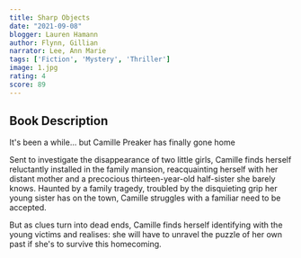 ```yaml
---
title: Sharp Objects
date: "2021-09-08"
blogger: Lauren Hamann
author: Flynn, Gillian
narrator: Lee, Ann Marie
tags: ['Fiction', 'Mystery', 'Thriller']
image: 1.jpg
rating: 4
score: 89
---
```


## Book Description

It's been a while... but Camille Preaker has finally gone home

Sent to investigate the disappearance of two little girls, Camille finds herself reluctantly installed in the family mansion, reacquainting herself with her distant mother and a precocious thirteen-year-old half-sister she barely knows. Haunted by a family tragedy, troubled by the disquieting grip her young sister has on the town, Camille struggles with a familiar need to be accepted.

But as clues turn into dead ends, Camille finds herself identifying with the young victims and realises: she will have to unravel the puzzle of her own past if she's to survive this homecoming.